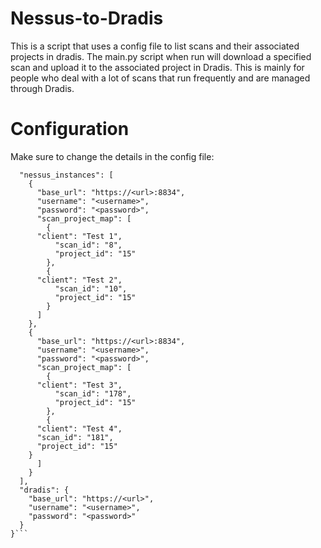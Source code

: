 # Nessus-to-Dradis
This is a script that uses a config file to list scans and their associated projects in dradis. The main.py script when run will download a specified scan and upload it to the associated project in Dradis. This is mainly for people who deal with a lot of scans that run frequently and are managed through Dradis.

# Configuration
Make sure to change the details in the config file:
```{
  "nessus_instances": [
    {
      "base_url": "https://<url>:8834",
      "username": "<username>",
      "password": "<password>",
      "scan_project_map": [
        {
	  "client": "Test 1",
          "scan_id": "8",
          "project_id": "15"
        },
        {
	  "client": "Test 2",
          "scan_id": "10",
          "project_id": "15"
        }
      ]
    },
    {
      "base_url": "https://<url>:8834",
      "username": "<username>",
      "password": "<password>",
      "scan_project_map": [
        {
	  "client": "Test 3",
          "scan_id": "178",
          "project_id": "15"
        },
      	{
	  "client": "Test 4",
	  "scan_id": "181",
	  "project_id": "15"
	}
      ]
    }
  ],
  "dradis": {
    "base_url": "https://<url>",
    "username": "<username>",
    "password": "<password>"
  }
}```
